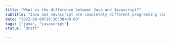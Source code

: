 ```yaml
---
title: "What is the difference between Java and Javascript?"
subtitle: "Java and Javascript are completely different programming languages even though people gets confused a lot."
date: "2022-09-08T16:36:30+00:00"
tags: ["java", "javascript"]
status: "draft"

---
```


